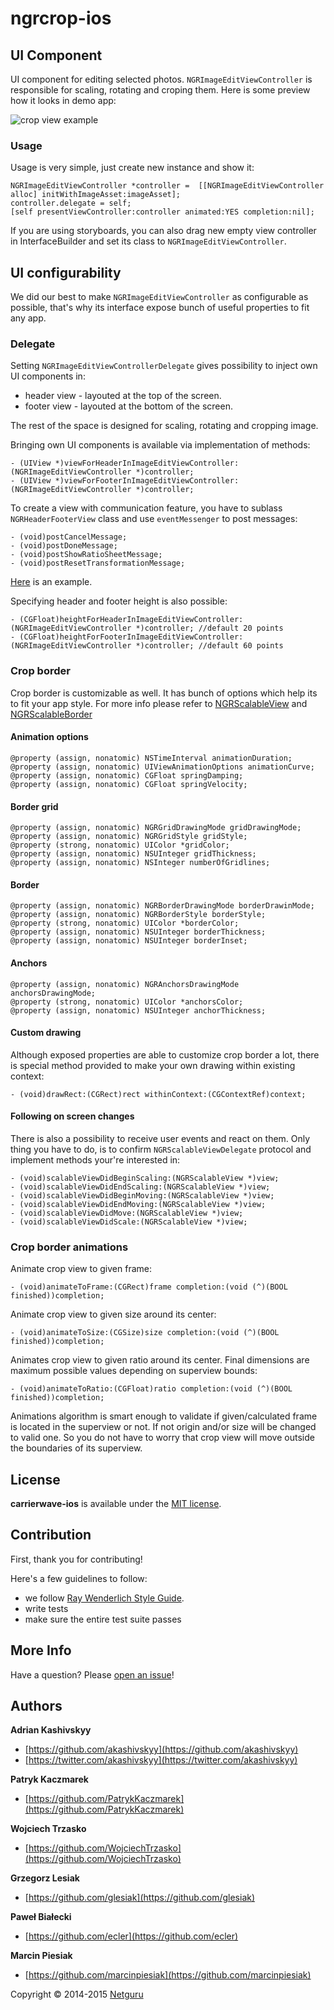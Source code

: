 # ngrcrop-ios
## UI Component
UI component for editing selected photos. `NGRImageEditViewController` is responsible for scaling, rotating and croping them. Here is some preview how it looks in demo app:

![crop view example](https://github.com/netguru/ngrcrop-ios/blob/master/doc/2_crop_view.jpg "Crop view example")

### Usage

Usage is very simple, just create new instance and show it:

```objc
NGRImageEditViewController *controller =  [[NGRImageEditViewController alloc] initWithImageAsset:imageAsset];
controller.delegate = self;
[self presentViewController:controller animated:YES completion:nil];
```

If you are using storyboards, you can also drag new empty view controller in InterfaceBuilder and set its class to `NGRImageEditViewController`.

## UI configurability

We did our best to make `NGRImageEditViewController` as configurable as possible, that's why its interface expose bunch of useful properties to fit any app.

### Delegate

Setting `NGRImageEditViewControllerDelegate` gives possibility to inject own UI components in:

- header view - layouted at the top of the screen.
- footer view - layouted at the bottom of the screen.

The rest of the space is designed for scaling, rotating and cropping image. 


Bringing own UI components is available via implementation of methods:
```objc
- (UIView *)viewForHeaderInImageEditViewController:(NGRImageEditViewController *)controller;
- (UIView *)viewForFooterInImageEditViewController:(NGRImageEditViewController *)controller;
```
To create a view with communication feature, you have to sublass `NGRHeaderFooterView` class and use `eventMessenger` to post messages:

```objc
- (void)postCancelMessage;
- (void)postDoneMessage;
- (void)postShowRatioSheetMessage;
- (void)postResetTransformationMessage;
```
[Here](https://github.com/netguru/ngrcrop-ios/blob/master/NGRCrop/Default%20Header%20Footer/NGRFooterView.m) is an example.

Specifying header and footer height is also possible:
```objc
- (CGFloat)heightForHeaderInImageEditViewController:(NGRImageEditViewController *)controller; //default 20 points
- (CGFloat)heightForFooterInImageEditViewController:(NGRImageEditViewController *)controller; //default 60 points
```

### Crop border

Crop border is customizable as well. It has bunch of options which help its to fit your app style. For more info please refer to [NGRScalableView](https://github.com/netguru/ngrcrop-ios/blob/master/NGRCrop/CropFrame/NGRScalableView.h) and [NGRScalableBorder](https://github.com/netguru/ngrcrop-ios/blob/master/NGRCrop/CropFrame/CRVScalableBorder.h)

#### Animation options
```
@property (assign, nonatomic) NSTimeInterval animationDuration;
@property (assign, nonatomic) UIViewAnimationOptions animationCurve;
@property (assign, nonatomic) CGFloat springDamping;
@property (assign, nonatomic) CGFloat springVelocity;
```

#### Border grid

```objc
@property (assign, nonatomic) NGRGridDrawingMode gridDrawingMode;
@property (assign, nonatomic) NGRGridStyle gridStyle;
@property (strong, nonatomic) UIColor *gridColor;
@property (assign, nonatomic) NSUInteger gridThickness;
@property (assign, nonatomic) NSInteger numberOfGridlines;
```

#### Border
```objc
@property (assign, nonatomic) NGRBorderDrawingMode borderDrawinMode;
@property (assign, nonatomic) NGRBorderStyle borderStyle;
@property (strong, nonatomic) UIColor *borderColor;
@property (assign, nonatomic) NSUInteger borderThickness;
@property (assign, nonatomic) NSUInteger borderInset;
```

#### Anchors
```objc
@property (assign, nonatomic) NGRAnchorsDrawingMode anchorsDrawingMode;
@property (strong, nonatomic) UIColor *anchorsColor;
@property (assign, nonatomic) NSUInteger anchorThickness;
```

#### Custom drawing 
Although exposed properties are able to customize crop border a lot, there is special method provided to make your own drawing within existing context:
```objc
- (void)drawRect:(CGRect)rect withinContext:(CGContextRef)context;
```

#### Following on screen changes 

There is also a possibility to receive user events and react on them. Only thing you have to do, is to confirm `NGRScalableViewDelegate` protocol and implement methods your're interested in:
```objc
- (void)scalableViewDidBeginScaling:(NGRScalableView *)view;
- (void)scalableViewDidEndScaling:(NGRScalableView *)view;
- (void)scalableViewDidBeginMoving:(NGRScalableView *)view;
- (void)scalableViewDidEndMoving:(NGRScalableView *)view;
- (void)scalableViewDidMove:(NGRScalableView *)view;
- (void)scalableViewDidScale:(NGRScalableView *)view;
```

### Crop border animations

Animate crop view to given frame:
```objc
- (void)animateToFrame:(CGRect)frame completion:(void (^)(BOOL finished))completion;
```

Animate crop view to given size around its center:
```objc
- (void)animateToSize:(CGSize)size completion:(void (^)(BOOL finished))completion;
```

Animates crop view to given ratio around its center. Final dimensions are maximum possible values depending on superview bounds:
```objc
- (void)animateToRatio:(CGFloat)ratio completion:(void (^)(BOOL finished))completion;
```

Animations algorithm is smart enough to validate if given/calculated frame is located in the superview or not. If not origin and/or size will be changed to valid one. So you do not have to worry that crop view will move outside the boundaries of its superview.


## License
**carrierwave-ios** is available under the [MIT license](https://github.com/netguru/carrierwave-ios/blob/master/LICENSE.md).

## Contribution
First, thank you for contributing!

Here's a few guidelines to follow:

- we follow [Ray Wenderlich Style Guide](https://github.com/raywenderlich/objective-c-style-guide).
- write tests
- make sure the entire test suite passes

## More Info

Have a question? Please [open an issue](https://github.com/netguru/carrierwave-ios/issues/new)!

## Authors

**Adrian Kashivskyy**

- [https://github.com/akashivskyy](https://github.com/akashivskyy)
- [https://twitter.com/akashivskyy](https://twitter.com/akashivskyy)

**Patryk Kaczmarek**

- [https://github.com/PatrykKaczmarek](https://github.com/PatrykKaczmarek)

**Wojciech Trzasko**

- [https://github.com/WojciechTrzasko](https://github.com/WojciechTrzasko)

**Grzegorz Lesiak**

- [https://github.com/glesiak](https://github.com/glesiak)

**Paweł Białecki**

- [https://github.com/ecler](https://github.com/ecler)

**Marcin Piesiak**

- [https://github.com/marcinpiesiak](https://github.com/marcinpiesiak)

Copyright © 2014-2015 [Netguru](https://netguru.co)
